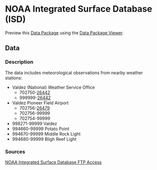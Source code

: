 # NOAA Integrated Surface Database (ISD)

Preview this [Data Package](http://specs.frictionlessdata.io/data-packages/) using the [Data Package Viewer](http://data.okfn.org/tools/view?url=https://github.com/columbia-glacier/noaa-isd).

## Data

### Description

The data includes meteorological observations from nearby weather stations:


  * Valdez (National) Weather Service Office
    * 702750-[26442](https://www.ncdc.noaa.gov/cdo-web/datasets/LCD/stations/WBAN:26442/detail)
    * 999999-[26442](https://www.ncdc.noaa.gov/cdo-web/datasets/LCD/stations/WBAN:26442/detail)
  * Valdez Pioneer Field Airport
    * 702756-[26479](https://www.ncdc.noaa.gov/cdo-web/datasets/LCD/stations/WBAN:26479/detail)
    * 702756-99999
    * 702754-99999
  * 998271-99999 Valdez
  * 994660-99999 Potato Point
  * 994670-99999 Middle Rock Light
  * 994680-99999 Bligh Reef Light

### Sources

[NOAA Integrated Surface Database FTP Access](ftp://ftp.ncdc.noaa.gov/pub/data/noaa/)
